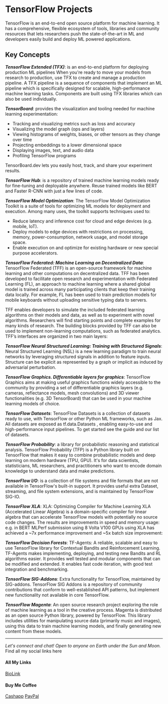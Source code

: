 # TensorFlow Projects
TensorFlow is an end-to-end open source platform for machine learning. It has a comprehensive, flexible ecosystem of tools, libraries and community resources that lets researchers push the state-of-the-art in ML and developers easily build and deploy ML powered applications.


Key Concepts
------------
***TensorFlow Extended (TFX)***: is an end-to-end platform for deploying production ML pipelines
When you're ready to move your models from research to production, use TFX to create and manage a production pipeline. A TFX pipeline is a sequence of components that implement an ML pipeline which is specifically designed for scalable, high-performance machine learning tasks. Components are built using TFX libraries which can also be used individually.

 
***TensorBoard***: provides the visualization and tooling needed for machine learning experimentation:

- Tracking and visualizing metrics such as loss and accuracy
- Visualizing the model graph (ops and layers)
- Viewing histograms of weights, biases, or other tensors as they change over time
- Projecting embeddings to a lower dimensional space
- Displaying images, text, and audio data
- Profiling TensorFlow programs

TensorBoard.dev lets you easily host, track, and share your experiment results.

***TensorFlow Hub***: is a repository of trained machine learning models ready for fine-tuning and deployable anywhere. Reuse trained models like BERT and Faster R-CNN with just a few lines of code.

***TensorFlow Model Optimization***: The TensorFlow Model Optimization Toolkit is a suite of tools for optimizing ML models for deployment and execution. Among many uses, the toolkit supports techniques used to:

- Reduce latency and inference cost for cloud and edge devices (e.g. mobile, IoT).
- Deploy models to edge devices with restrictions on processing, memory, power-consumption, network usage, and model storage space.
- Enable execution on and optimize for existing hardware or new special purpose accelerators.

***TensorFlow Federated: Machine Learning on Decentralized Data***:
TensorFlow Federated (TFF) is an open-source framework for machine learning and other computations on decentralized data. TFF has been developed to facilitate open research and experimentation with Federated Learning (FL), an approach to machine learning where a shared global model is trained across many participating clients that keep their training data locally. For example, FL has been used to train prediction models for mobile keyboards without uploading sensitive typing data to servers.

TFF enables developers to simulate the included federated learning algorithms on their models and data, as well as to experiment with novel algorithms. Researchers will find starting points and complete examples for many kinds of research. The building blocks provided by TFF can also be used to implement non-learning computations, such as federated analytics. TFF’s interfaces are organized in two main layers:

***TensorFlow Neural Structured Learning: Training with Structured Signals***: Neural Structured Learning (NSL) is a new learning paradigm to train neural networks by leveraging structured signals in addition to feature inputs. Structure can be explicit as represented by a graph or implicit as induced by adversarial perturbation.

***TensorFlow Graphics. Differentiable layers for graphics***: TensorFlow Graphics aims at making useful graphics functions widely accessible to the community by providing a set of differentiable graphics layers (e.g. cameras, reflectance models, mesh convolutions) and 3D viewer functionalities (e.g. 3D TensorBoard) that can be used in your machine learning models of choice.

***TensorFlow Datasets***: TensorFlow Datasets is a collection of datasets ready to use, with TensorFlow or other Python ML frameworks, such as Jax. All datasets are exposed as tf.data.Datasets , enabling easy-to-use and high-performance input pipelines. To get started see the guide and our list of datasets.

***TensorFlow Probability***: a library for probabilistic reasoning and statistical analysis.
TensorFlow Probability (TFP) is a Python library built on TensorFlow that makes it easy to combine probabilistic models and deep learning on modern hardware (TPU, GPU). It's for data scientists, statisticians, ML researchers, and practitioners who want to encode domain knowledge to understand data and make predictions.

***TensorFlow I/O***: is a collection of file systems and file formats that are not available in TensorFlow's built-in support. It provides useful extra Dataset, streaming, and file system extensions, and is maintained by TensorFlow SIG-IO.

***TensorFlow XLA***: XLA: Optimizing Compiler for Machine Learning
XLA (Accelerated Linear Algebra) is a domain-specific compiler for linear algebra that can accelerate TensorFlow models with potentially no source code changes. The results are improvements in speed and memory usage: e.g. in BERT MLPerf submission using 8 Volta V100 GPUs using XLA has achieved a ~7x performance improvement and ~5x batch size improvement:

***TensorFlow Decision Forests***: TF-Agents: A reliable, scalable and easy to use TensorFlow library for Contextual Bandits and Reinforcement Learning. TF-Agents makes implementing, deploying, and testing new Bandits and RL algorithms easier. It provides well tested and modular components that can be modified and extended. It enables fast code iteration, with good test integration and benchmarking. 

***TensorFlow SIG-Addons***: Extra functionality for TensorFlow, maintained by SIG-addons.
TensorFlow SIG Addons is a repository of community contributions that conform to well-established API patterns, but implement new functionality not available in core TensorFlow.

***TensorFlow Magenta***: An open source research project exploring the role of machine learning as a tool in the creative process. Magenta is distributed as an open source Python library, powered by TensorFlow. This library includes utilities for manipulating source data (primarily music and images), using this data to train machine learning models, and finally generating new content from these models.

--------------------------------------------------------------------------------
_Let's connect and chat! Open to anyone on Earth under the Sun and Moon._
Find all my social links here

#### All My Links
[BioLink](https://bio.link/paulkamau)


#### Buy Me Coffee
[Cashapp](https://bio.link/paulkamau)
[PayPal](https://paypal.me/paulkamau)